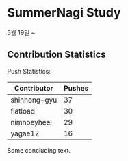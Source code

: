 # SummerNagi Study

5월 19일 ~ 

## Contribution Statistics

Push Statistics:

| Contributor | Pushes |
| ----------- | ------ |
| shinhong-gyu | 37 |
| flatload | 30 |
| nimnoeyheel | 29 |
| yagae12 | 16 |

Some concluding text.
